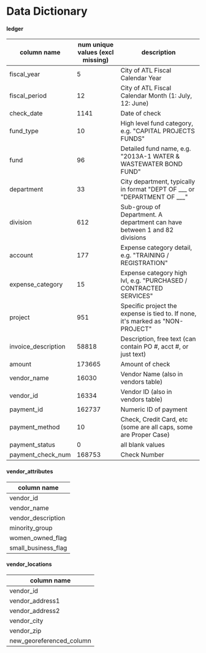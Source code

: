 # Data Dictionary

#### ledger

| column name | num unique values (excl missing) | description |
|---|---|---|
| fiscal_year | 5 | City of ATL Fiscal Calendar Year |
| fiscal_period | 12 | City of ATL Fiscal Calendar Month (1: July, 12: June) |
| check_date |  1141 | Date of check |
| fund_type | 10 | High level fund category, e.g. "CAPITAL PROJECTS FUNDS" |
| fund | 96 | Detailed fund name, e.g. "2013A-1 WATER & WASTEWATER BOND FUND" |
| department | 33 | City department, typically in format "DEPT OF \_\_\_ or "DEPARTMENT OF \_\_\_" |
| division | 612 | Sub-group of Department.  A department can have between 1 and 82 divisions |
| account | 177 | Expense category detail, e.g. "TRAINING / REGISTRATION" |
| expense_category | 15 | Expense category high lvl, e.g. "PURCHASED / CONTRACTED SERVICES" |
| project  | 951 | Specific project the expense is tied to.  If none, it's marked as "NON-PROJECT" |
| invoice_description | 58818 | Description, free text (can contain PO #, acct #, or just text) |
| amount | 173665 | Amount of check |
| vendor_name | 16030 | Vendor Name (also in vendors table) |
| vendor_id  | 16334 | Vendor ID (also in vendors table) |
| payment_id | 162737 | Numeric ID of payment |
| payment_method | 10 | Check, Credit Card, etc (some are all caps, some are Proper Case) |
| payment_status | 0 | all blank values |
| payment_check_num | 168753 | Check Number |

#### vendor_attributes

| column name |
|---|
| vendor_id |
| vendor_name |
| vendor_description |
| minority_group |
| women_owned_flag |
| small_business_flag |

#### vendor_locations

| column name |
|---|
| vendor_id |
| vendor_address1 |
| vendor_address2 |
| vendor_city |
| vendor_zip |
| new_georeferenced_column |
